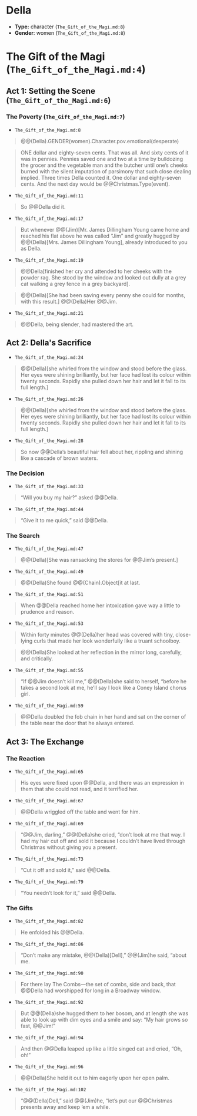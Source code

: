 # Della
- **Type:** character (`The_Gift_of_the_Magi.md:8`)
- **Gender**: women (`The_Gift_of_the_Magi.md:8`)

# The Gift of the Magi (`The_Gift_of_the_Magi.md:4`)
## Act 1: Setting the Scene (`The_Gift_of_the_Magi.md:6`)
### The Poverty (`The_Gift_of_the_Magi.md:7`)
- `The_Gift_of_the_Magi.md:8`
> @@(Della).GENDER(women).Character.pov.emotional(desperate)

> ONE dollar and eighty-seven cents. That was all. And sixty cents of it was in pennies. Pennies saved one and two at a time by bulldozing the grocer and the vegetable man and the butcher until one’s cheeks burned with the silent imputation of parsimony that such close dealing implied. Three times Della counted it. One dollar and eighty-seven cents. And the next day would be @@Christmas.Type(event).
- `The_Gift_of_the_Magi.md:11`
> So @@Della did it.
- `The_Gift_of_the_Magi.md:17`
> But whenever @@(Jim)[Mr. James Dillingham Young came home and reached his flat above he was called “Jim” and greatly hugged by @@(Della)[Mrs. James Dillingham Young], already introduced to you as Della.
- `The_Gift_of_the_Magi.md:19`
> @@Della[finished her cry and attended to her cheeks with the powder rag. She stood by the window and looked out dully at a grey cat walking a grey fence in a grey backyard].

> @@(Della)[She had been saving every penny she could for months, with this result.]
> @@(Della)Her @@Jim.
- `The_Gift_of_the_Magi.md:21`
> @@Della, being slender, had mastered the art.

## Act 2: Della's Sacrifice
- `The_Gift_of_the_Magi.md:24`
> @@(Della)[she whirled from the window and stood before the glass. Her eyes were shining brilliantly, but her face had lost its colour within twenty seconds. Rapidly she pulled down her hair and let it fall to its full length.]
- `The_Gift_of_the_Magi.md:26`
> @@(Della)[she whirled from the window and stood before the glass. Her eyes were shining brilliantly, but her face had lost its colour within twenty seconds. Rapidly she pulled down her hair and let it fall to its full length.]
- `The_Gift_of_the_Magi.md:28`
> So now @@Della’s beautiful hair fell about her, rippling and shining like a cascade of brown waters.

### The Decision
- `The_Gift_of_the_Magi.md:33`
> “Will you buy my hair?” asked @@Della.
- `The_Gift_of_the_Magi.md:44`
> “Give it to me quick,” said @@Della.

### The Search
- `The_Gift_of_the_Magi.md:47`
> @@(Della)[She was ransacking the stores for @@Jim’s present.]
- `The_Gift_of_the_Magi.md:49`
> @@(Della)She found @@(Chain).Object[it at last.
- `The_Gift_of_the_Magi.md:51`
> When @@Della reached home her intoxication gave way a little to prudence and reason.
- `The_Gift_of_the_Magi.md:53`
> Within forty minutes @@(Della)her head was covered with tiny, close-lying curls that made her look wonderfully like a truant schoolboy.

> @@(Della)She looked at her reflection in the mirror long, carefully, and critically.
- `The_Gift_of_the_Magi.md:55`
> “If @@Jim doesn’t kill me,” @@(Della)she said to herself, “before he takes a second look at me, he’ll say I look like a Coney Island chorus girl.
- `The_Gift_of_the_Magi.md:59`
> @@Della doubled the fob chain in her hand and sat on the corner of the table near the door that he always entered.

## Act 3: The Exchange
### The Reaction
- `The_Gift_of_the_Magi.md:65`
> His eyes were fixed upon @@Della, and there was an expression in them that she could not read, and it terrified her.
- `The_Gift_of_the_Magi.md:67`
> @@Della wriggled off the table and went for him.
- `The_Gift_of_the_Magi.md:69`
> “@@Jim, darling,” @@(Della)she cried, “don’t look at me that way. I had my hair cut off and sold it because I couldn’t have lived through Christmas without giving you a present.
- `The_Gift_of_the_Magi.md:73`
> “Cut it off and sold it,” said @@Della.
- `The_Gift_of_the_Magi.md:79`
> “You needn’t look for it,” said @@Della.

### The Gifts
- `The_Gift_of_the_Magi.md:82`
> He enfolded his @@Della.
- `The_Gift_of_the_Magi.md:86`
> “Don’t make any mistake, @@(Della)[Dell],” @@(Jim)he said, “about me.
- `The_Gift_of_the_Magi.md:90`
> For there lay The Combs—the set of combs, side and back, that @@Della had worshipped for long in a Broadway window.
- `The_Gift_of_the_Magi.md:92`
> But @@(Della)she hugged them to her bosom, and at length she was able to look up with dim eyes and a smile and say: “My hair grows so fast, @@Jim!”
- `The_Gift_of_the_Magi.md:94`
> And then @@Della leaped up like a little singed cat and cried, “Oh, oh!”
- `The_Gift_of_the_Magi.md:96`
> @@(Della)She held it out to him eagerly upon her open palm.
- `The_Gift_of_the_Magi.md:102`
> “@@(Della)Dell,” said @@(Jim)he, “let’s put our @@Christmas presents away and keep ’em a while.
